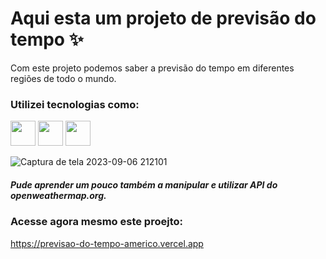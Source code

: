 # Aqui esta um projeto de previsão do tempo ✨
Com este projeto podemos saber a previsão do tempo em diferentes regiões de todo o mundo.

### Utilizei tecnologias como:
<div style="display: inline_block">
<img height="40" width="40" src="https://cdn.jsdelivr.net/gh/devicons/devicon/icons/html5/html5-original-wordmark.svg" />
<img height="40" width="40" src="https://cdn.jsdelivr.net/gh/devicons/devicon/icons/css3/css3-original-wordmark.svg" />
<img height="40" width="40" src="https://cdn.jsdelivr.net/gh/devicons/devicon/icons/javascript/javascript-original.svg" />
</div>

![Captura de tela 2023-09-06 212101](https://github.com/americorodrigues25/Projeto-previsa-do-tempo/assets/152452192/686f53e1-8899-40d4-9ddb-512d5a9073fd)

##### Pude aprender um pouco também a manipular e utilizar API do openweathermap.org.

### Acesse agora mesmo este proejto:
https://previsao-do-tempo-americo.vercel.app


